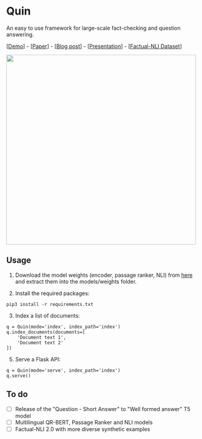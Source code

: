 # Quin
An easy to use framework for large-scale fact-checking and question answering.

[<a href="https://quin.algoprog.com">Demo</a>] - [<a href="https://www.researchgate.net/publication/342815574_Latent_Retrieval_for_Large-Scale_Fact-Checking_and_Question_Answering_with_NLI_training">Paper</a>] - [<a href="https://towardsdatascience.com/building-a-semantic-search-engine-for-large-scale-fact-checking-and-question-answering-9aa356632432">Blog post</a>] - [<a href="https://docs.google.com/presentation/d/1QpDF4xWgLSF-2DC1q5M_9MN7pASn-2T6NgKkhJ-NTZ8/edit?usp=sharing">Presentation</a>] - [<a href="https://archive.org/details/factual-nli">Factual-NLI Dataset</a>]

<img src="https://miro.medium.com/max/1400/1*-LaR_PfEbfJcH_BpD0Sptg.png" width="500"/>

## Usage

1) Download the model weights (encoder, passage ranker, NLI) from <a href="https://drive.google.com/file/d/1dBMCxa7xYvGNMZGyonOQO1nyoB_CgXAe/view?usp=sharing">here</a> and extract them into the models/weights folder.

2) Install the required packages:
```
pip3 install -r requirements.txt
```

3) Index a list of documents:
```python3
q = Quin(mode='index', index_path='index')
q.index_documents(documents=[
    'Document text 1',
    'Document text 2'
])
```

5) Serve a Flask API:
```python3
q = Quin(mode='serve', index_path='index')
q.serve()
```

## To do

- [ ] Release of the "Question - Short Answer" to "Well formed answer" T5 model
- [ ] Multilingual QR-BERT, Passage Ranker and NLI models
- [ ] Factual-NLI 2.0 with more diverse synthetic examples
